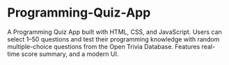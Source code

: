 # Programming-Quiz-App
A Programming Quiz App built with HTML, CSS, and JavaScript. Users can select 1–50 questions and test their programming knowledge with random multiple-choice questions from the Open Trivia Database. Features real-time score summary, and a modern UI.
